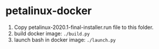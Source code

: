 # petalinux-docker

1. Copy petalinux-2020.1-final-installer.run file to this folder. 
2. build docker image: `./build.py`
3. launch bash in docker image: `./launch.py`

